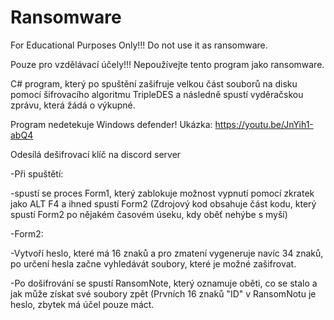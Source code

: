 # Ransomware
For Educational Purposes Only!!! Do not use it as ransomware.

Pouze pro vzdělávací účely!!! Nepoužívejte tento program jako ransomware.

C# program, který po spuštění zašifruje velkou část souborů na disku pomocí šifrovacího algoritmu TripleDES a následně spustí vyděračskou zprávu, která žádá o výkupné.

Program nedetekuje Windows defender! Ukázka: https://youtu.be/JnYih1-abQ4

Odesílá dešifrovací klíč na discord server

-Při spuštětí:

-spustí se proces Form1, který zablokuje možnost vypnutí pomocí zkratek jako ALT F4 a ihned spustí Form2 (Zdrojový kod obsahuje část kodu, který spustí Form2 po nějakém časovém úseku, kdy oběť nehýbe s myší)

-Form2:

-Vytvoří heslo, které má 16 znaků a pro zmatení vygeneruje navíc 34 znaků, po určení hesla začne vyhledávát soubory, které je možné zašifrovat.

-Po došifrování se spustí RansomNote, který oznamuje oběti, co se stalo a jak může získat své soubory zpět (Prvních 16 znaků "ID" v RansomNotu je heslo, zbytek má účel pouze máct. 
